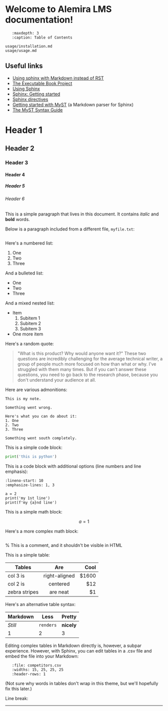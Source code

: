 # Welcome to Alemira LMS documentation!


```{toctree}
   :maxdepth: 3
   :caption: Table of Contents
   
usage/installation.md
usage/usage.md
```

## Useful links
* [Using sphinx with Markdown instead of RST](https://stackoverflow.com/questions/2471804/using-sphinx-with-markdown-instead-of-rst)
* [The Executable Book Project](https://executablebooks.org/en/latest/)
* [Using Sphinx](https://www.sphinx-doc.org/en/master/usage/index.html)
* [Sphinx: Getting started](https://www.sphinx-doc.org/en/master/usage/quickstart.html)
* [Sphinx directives](https://www.sphinx-doc.org/en/master/usage/restructuredtext/directives.html)
* [Getting started with MyST](https://myst-parser.readthedocs.io/en/latest/using/intro.html) (a Markdown parser for Sphinx)
* [The MyST Syntax Guide](https://myst-parser.readthedocs.io/en/latest/using/syntax.html)


# Header 1

## Header 2

### Header 3

#### Header 4

##### Header 5

###### Header 6

This is a simple paragraph that lives in this document. It contains *italic* and **bold** words.

Below is a paragraph included from a different file, `myfile.txt`:

```{include} myfile.txt
```

Here's a numbered list:

1. One
1. Two
1. Three

And a bulleted list:

* One
* Two
* Three

And a mixed nested list:

* Item
    1. Subitem 1
    1. Subitem 2
    1. Subitem 3
* One more item


Here's a random quote:

> "What is this product? Why would anyone want it?" These two questions are incredibly challenging for the average technical writer, a group of people much more focused on how than what or why. I've struggled with them many times. But if you can't answer these questions, you need to go back to the research phase, because you don't understand your audience at all.

Here are various admonitions:

```{note}
This is my note.
```

```{warning}
Something went wrong.

Here's what you can do about it:
1. One
2. Two
3. Three
```

```{error}
Something went south completely.
```

This is a simple code block:

```python
print('this is python')
```

This is a code block with additional options (line numbers and line emphasis):

```{code-block} python
:lineno-start: 10
:emphasize-lines: 1, 3

a = 2
print('my 1st line')
print(f'my {a}nd line')
```

This is a simple math block:

$$
a=1
$$

Here's a more complex math block:

```{math} e^{i\pi} + 1 = 0
```


% This is a comment, and it shouldn't be visible in HTML

This is a simple table:

| Tables        | Are           | Cool  |
| ------------- |:-------------:| -----:|
| col 3 is      | right-aligned | $1600 |
| col 2 is      | centered      |   $12 |
| zebra stripes | are neat      |    $1 |

Here's an alternative table syntax:

Markdown | Less | Pretty
--- | --- | ---
*Still* | `renders` | **nicely**
1 | 2 | 3

Editing complex tables in Markdown directly is, however, a subpar experience. However, with Sphinx, you can edit tables in a .csv file and embed the file into your Markdown:

```{csv-table}
   :file: competitors.csv
   :widths: 15, 25, 25, 25
   :header-rows: 1
```

(Not sure why words in tables don't wrap in this theme, but we'll hopefully fix this later.)

Line break:

---
